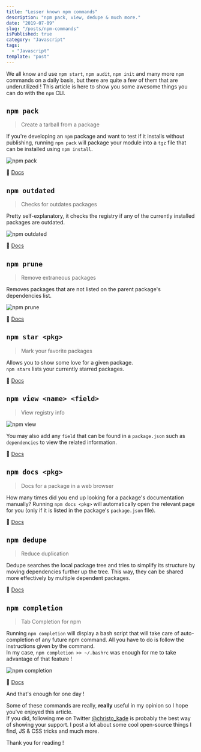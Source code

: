 ```yaml
---
title: "Lesser known npm commands"
description: "npm pack, view, dedupe & much more."
date: "2019-07-09"
slug: "/posts/npm-commands"
isPublished: true
category: "Javascript"
tags:
  - "Javascript"
template: "post"
---
```


We all know and use `npm start`, `npm audit`, `npm init` and many more `npm` commands on a daily basis, but there are quite a few of them that are underutilized ! This article is here to show you some awesome things you can do with the `npm` CLI.

## `npm pack`

> Create a tarball from a package

If you're developing an `npm` package and want to test if it installs without publishing, running `npm pack` will package your module into a `tgz` file that can be installed using `npm install`.

![npm pack](https://thepracticaldev.s3.amazonaws.com/i/ig80blt6yg7ur05abgjd.png)

📄 [Docs](https://docs.npmjs.com/cli/pack.html)

## `npm outdated`

> Checks for outdates packages

Pretty self-explanatory, it checks the registry if any of the currently installed packages are outdated.

![npm outdated](https://thepracticaldev.s3.amazonaws.com/i/j79740spfxioivjjr6cu.png)

📄 [Docs](https://docs.npmjs.com/cli/outdated.html)

## `npm prune`

> Remove extraneous packages

Removes packages that are not listed on the parent package's dependencies list.

![npm prune](https://thepracticaldev.s3.amazonaws.com/i/t2o0kpgy7cvu2cayto8i.png)

📄 [Docs](https://docs.npmjs.com/cli/prune.html)

## `npm star <pkg>`

> Mark your favorite packages

Allows you to show some love for a given package.  
`npm stars` lists your currently starred packages.

📄 [Docs](https://docs.npmjs.com/cli/star.html)

## `npm view <name> <field>`

> View registry info

![npm view](https://thepracticaldev.s3.amazonaws.com/i/ykiu334due6d8pho3kvt.png)

You may also add any `field` that can be found in a `package.json` such as `dependencies` to view the related information.

📄 [Docs](https://docs.npmjs.com/cli/view.html)

## `npm docs <pkg>`

> Docs for a package in a web browser

How many times did you end up looking for a package's documentation manually? Running `npm docs <pkg>` will automatically open the relevant page for you (only if it is listed in the package's `package.json` file).

📄 [Docs](https://docs.npmjs.com/cli/repo.html)

## `npm dedupe`

> Reduce duplication

Dedupe searches the local package tree and tries to simplify its structure by moving dependencies further up the tree. This way, they can be shared more effectively by multiple dependent packages.

📄 [Docs](https://docs.npmjs.com/cli/dedupe.html)

## `npm completion`

> Tab Completion for npm

Running `npm completion` will display a bash script that will take care of auto-completion of any future npm command. All you have to do is follow the instructions given by the command.  
In my case, `npm completion >> ~/.bashrc` was enough for me to take advantage of that feature !

![npm completion](https://thepracticaldev.s3.amazonaws.com/i/lvy7rb6s1ccprxj0k6l2.png)

📄 [Docs](https://docs.npmjs.com/cli/completion.html)

And that's enough for one day !

Some of these commands are really, **really** useful in my opinion so I hope you've enjoyed this article.  
If you did, following me on Twitter [@christo_kade](http://twitter.com/christo_kade) is probably the best way of showing your support. I post a lot about some cool open-source things I find, JS & CSS tricks and much more.

Thank you for reading !
